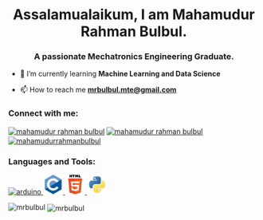 <h1 align="center">Assalamualaikum, I am Mahamudur Rahman Bulbul.</h1>
<h3 align="center">A passionate Mechatronics Engineering Graduate.</h3>

- 🌱 I’m currently learning **Machine Learning and Data Science**

- 📫 How to reach me **mrbulbul.mte@gmail.com**

<h3 align="left">Connect with me:</h3>
<p align="left">
<a href="https://linkedin.com/in/mahamudur rahman bulbul" target="blank"><img align="center" src="https://raw.githubusercontent.com/rahuldkjain/github-profile-readme-generator/master/src/images/icons/Social/linked-in-alt.svg" alt="mahamudur rahman bulbul" height="30" width="40" /></a>
<a href="https://fb.com/mahamudur rahman bulbul" target="blank"><img align="center" src="https://raw.githubusercontent.com/rahuldkjain/github-profile-readme-generator/master/src/images/icons/Social/facebook.svg" alt="mahamudur rahman bulbul" height="30" width="40" /></a>
<a href="https://www.leetcode.com/mahamudurrahmanbulbul" target="blank"><img align="center" src="https://raw.githubusercontent.com/rahuldkjain/github-profile-readme-generator/master/src/images/icons/Social/leet-code.svg" alt="mahamudurrahmanbulbul" height="30" width="40" /></a>
</p>

<h3 align="left">Languages and Tools:</h3>
<p align="left"> <a href="https://www.arduino.cc/" target="_blank" rel="noreferrer"> <img src="https://cdn.worldvectorlogo.com/logos/arduino-1.svg" alt="arduino" width="40" height="40"/> </a> <a href="https://www.cprogramming.com/" target="_blank" rel="noreferrer"> <img src="https://raw.githubusercontent.com/devicons/devicon/master/icons/c/c-original.svg" alt="c" width="40" height="40"/> </a> <a href="https://www.w3.org/html/" target="_blank" rel="noreferrer"> <img src="https://raw.githubusercontent.com/devicons/devicon/master/icons/html5/html5-original-wordmark.svg" alt="html5" width="40" height="40"/> </a> <a href="https://www.python.org" target="_blank" rel="noreferrer"> <img src="https://raw.githubusercontent.com/devicons/devicon/master/icons/python/python-original.svg" alt="python" width="40" height="40"/> </a> </p>

<p><img align="left" src="https://github-readme-stats.vercel.app/api/top-langs?username=mrbulbul&show_icons=true&locale=en&layout=compact" alt="mrbulbul" /></p>

<p>&nbsp;<img align="center" src="https://github-readme-stats.vercel.app/api?username=mrbulbul&show_icons=true&locale=en" alt="mrbulbul" /></p>

